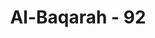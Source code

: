 ---
title: "Al-Baqarah - 92"
no: 92
arabic_no: ٩٢
ayah: ۞ وَلَقَدْ جَاۤءَكُمْ مُّوْسٰى بِالْبَيِّنٰتِ ثُمَّ اتَّخَذْتُمُ الْعِجْلَ مِنْۢ بَعْدِهٖ وَاَنْتُمْ ظٰلِمُوْنَ
translation: "Dan sungguh, Musa telah datang kepadamu dengan bukti-bukti kebenaran, kemudian kamu mengambil (patung) anak sapi (sebagai sesembahan) setelah (kepergian)nya, dan kamu (menjadi) orang-orang zalim."
tafsir: "Di antara keingkaran orang-orang Yahudi yang sangat menonjol ialah keingkaran mereka terhadap nikmat Allah, yaitu bahwa Nabi Musa a.s. telah didatangkan Allah dengan membawa ajaran Tauhid dan mukjizat seperti terbelahnya lautan dan anugerah Tuhan berupa \"mann\" dan \"salwa.\" Kemudian Bani Israil mengingkari jalan yang benar dan berbuat durhaka dengan menyembah anak-sapi yang dibuat oleh Samiri. Perbuatan mereka itu zalim, sebab mereka melakukan sesuatu yang tercela. Seharusnya mereka menyampaikan kepada manusia bahwa syirik itu adalah dosa yang paling besar."
---